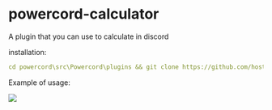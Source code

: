 # powercord-calculator
A plugin that you can use to calculate in discord

installation:
```yml
cd powercord\src\Powercord\plugins && git clone https://github.com/hostdavies-12425/powercord-calculator && cd powercord-calculator && npm i
```

Example of usage:

![](https://i.imgur.com/oR1i1lb.gif)
